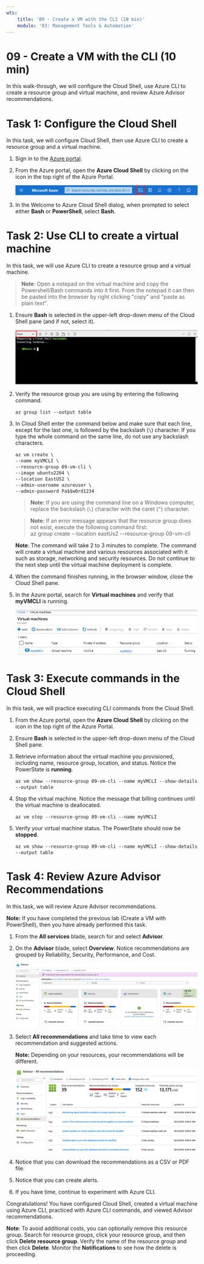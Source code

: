 ```yaml
---
wts:
    title: '09 - Create a VM with the CLI (10 min)'
    module: '03: Management Tools & Automation'
---
```

# 09 - Create a VM with the CLI (10 min)

In this walk-through, we will configure the Cloud Shell, use Azure CLI to create a resource group and virtual machine, and review Azure Advisor recommendations. 

# Task 1: Configure the Cloud Shell 

In this task, we will configure Cloud Shell, then use Azure CLI to create a resource group and a virtual machine.  

1. Sign in to the [Azure portal](https://portal.azure.com).

2. From the Azure portal, open the **Azure Cloud Shell** by clicking on the icon in the top right of the Azure Portal.

    ![Screenshot of Azure Portal Azure Cloud Shell icon.](../images/M03-0901.png)
   
3. In the Welcome to Azure Cloud Shell dialog, when prompted to select either **Bash** or **PowerShell**, select **Bash**. 

# Task 2: Use CLI to create a virtual machine

In this task, we will use Azure CLI to create a resource group and a virtual machine.

>**Note**: Open a notepad on the virtual machine and copy the Powershell/Bash commands into it first. From the notepad it can then be pasted into the browser by right clicking "copy" and "paste as plain text". 

1. Ensure **Bash** is selected in the upper-left drop-down menu of the Cloud Shell pane (and if not, select it).

    ![Screenshot of Azure Portal Azure Cloud Shell with the Bash dropdown highlighted.](../images/M03-0902.png)


2. Verify the resource group you are using by entering the following command.

    ```cli
    az group list --output table
    ```

4. In Cloud Shell enter the command below and make sure that each line, except for the last one, is followed by the backslash (`\`) character. If you type the whole command on the same line, do not use any backslash characters. 

    ```cli
    az vm create \
    --name myVMCLI \
    --resource-group 09-vm-cli \
    --image ubuntu2204 \
    --location EastUS2 \
    --admin-username azureuser \
    --admin-password Pa$$w0rd1234
    ```

    >**Note**: If you are using the command line on a Windows computer, replace the backslash (`\`) character with the caret (`^`) character.
    
    >**Note**: If an error message appears that the resource group does not exist, execute the following command first: <br />
    az group create --location eastUs2 --resource-group 09-vm-cli

    **Note**: The command will take 2 to 3 minutes to complete. The command will create a virtual machine and various resources associated with it such as storage, networking and security resources. Do not continue to the next step until the virtual machine deployment is complete. 

5. When the command finishes running, in the browser window, close the Cloud Shell pane.

6. In the Azure portal, search for **Virtual machines** and verify that **myVMCLI** is running.

    ![Screenshot of the virtual machines page with myVMPS in a running state.](../images/M03-0903.png)


# Task 3: Execute commands in the Cloud Shell

In this task, we will practice executing CLI commands from the Cloud Shell. 

1. From the Azure portal, open the **Azure Cloud Shell** by clicking on the icon in the top right of the Azure Portal.

2. Ensure **Bash** is selected in the upper-left drop-down menu of the Cloud Shell pane.

3. Retrieve information about the virtual machine you provisioned, including name, resource group, location, and status. Notice the PowerState is **running**.

    ```cli
    az vm show --resource-group 09-vm-cli --name myVMCLI --show-details --output table 
    ```

4. Stop the virtual machine. Notice the message that billing continues until the virtual machine is deallocated. 

    ```cli
    az vm stop --resource-group 09-vm-cli --name myVMCLI
    ```

5. Verify your virtual machine status. The PowerState should now be **stopped**.

    ```cli
    az vm show --resource-group 09-vm-cli --name myVMCLI --show-details --output table 
    ```

# Task 4: Review Azure Advisor Recommendations

In this task, we will review Azure Advisor recommendations.

   **Note:** If you have completed the previous lab (Create a VM with PowerShell), then you have already performed this task. 

1. From the **All services** blade, search for and select **Advisor**. 

2. On the **Advisor** blade, select **Overview**. Notice recommendations are grouped by Reliability, Security, Performance, and Cost. 

    ![Screenshot of the Advisor Overview page. ](../images/M03-0904.png)

3. Select **All recommendations** and take time to view each recommendation and suggested actions. 

    **Note:** Depending on your resources, your recommendations will be different. 

    ![Screenshot of the Advisor All recommendations page. ](../images/M03-0905.png)

4. Notice that you can download the recommendations as a CSV or PDF file. 

5. Notice that you can create alerts. 

6. If you have time, continue to experiment with Azure CLI. 

Congratulations! You have configured Cloud Shell, created a virtual machine using Azure CLI, practiced with Azure CLI commands, and viewed Advisor recommendations.

**Note**: To avoid additional costs, you can optionally remove this resource group. Search for resource groups, click your resource group, and then click **Delete resource group**. Verify the name of the resource group and then click **Delete**. Monitor the **Notifications** to see how the delete is proceeding.
